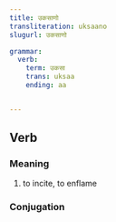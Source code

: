 ```yaml
---
title: उकसाणो
transliteration: uksaano
slugurl: उकसाणो

grammar:
  verb:
    term: उकसा
    trans: uksaa
    ending: aa


---
```


## Verb
### Meaning
1. to incite, to enflame

### Conjugation
<verb-conj :grammar="grammar"></verb-conj>